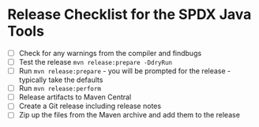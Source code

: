 # Release Checklist for the SPDX Java Tools

- [ ] Check for any warnings from the compiler and findbugs
- [ ] Test the release `mvn release:prepare -DdryRun`
- [ ] Run `mvn release:prepare` - you will be prompted for the release - typically take the defaults
- [ ] Run `mvn release:perform`
- [ ] Release artifacts to Maven Central
- [ ] Create a Git release including release notes
- [ ] Zip up the files from the Maven archive and add them to the release

